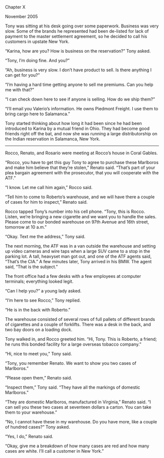 
  

Chapter X

November 2005

Tony was sitting at his desk going over some paperwork. Business was very slow. Some of the brands he represented had been de-listed for lack of payment to the master settlement agreement, so he decided to call his customers in upstate New York.

“Karina, how are you? How is business on the reservation?” Tony asked.

“Tony, I’m doing fine. And you?”

“Ah, business is very slow. I don’t have product to sell. Is there anything I can get for you?”

“I’m having a hard time getting anyone to sell me premiums. Can you help me with that?”

“I can check down here to see if anyone is selling. How do we ship them?”

“I’ll email you Valerio’s information. He owns Piedmont Freight. I use them to bring cargo here to Salamanca.”

Tony started thinking about how long it had been since he had been introduced to Karina by a mutual friend in Ohio. They had become good friends right off the bat, and now she was running a large distributorship on the Indian reservation in Salamanca, New York.

**************

Rocco, Renato, and Rosario were meeting at Rocco’s house in Coral Gables.

“Rocco, you have to get this guy Tony to agree to purchase these Marlboros and make him believe that they’re stolen,” Renato said. “That’s part of your plea bargain agreement with the prosecutor, that you will cooperate with the ATF.”

“I know. Let me call him again,” Rocco said.

“Tell him to come to Roberto’s warehouse, and we will have there a couple of cases for him to inspect,” Renato said.

Rocco tapped Tony’s number into his cell phone. “Tony, this is Rocco. Listen, we’re bringing a new cigarette and we want you to handle the sales. Please come to our bonded warehouse on 97th Avenue and 16th street, tomorrow at 10 a.m.”

“Okay. Text me the address,” Tony said.

The next morning, the ATF was in a van outside the warehouse and setting up video cameras and wire taps when a large SUV came to a stop in the parking lot. A tall, heavyset man got out, and one of the ATF agents said, “That’s the CIA.” A few minutes later, Tony arrived in his BMW. The agent said, “That is the subject.”

The front office had a few desks with a few employees at computer terminals; everything looked legit.

“Can I help you?” a young lady asked.

“I’m here to see Rocco,” Tony replied.

“He is in the back with Roberto.”

The warehouse consisted of several rows of full pallets of different brands of cigarettes and a couple of forklifts. There was a desk in the back, and two bay doors on a loading dock.

Tony walked in, and Rocco greeted him. “Hi, Tony. This is Roberto, a friend; he runs this bonded facility for a large overseas tobacco company.”

“Hi, nice to meet you,” Tony said.

“Tony, you remember Renato. We want to show you two cases of Marlboros.”

“Please open them,” Renato said.

“Inspect them,” Tony said. “They have all the markings of domestic Marlboros.”

“They are domestic Marlboros, manufactured in Virginia,” Renato said. “I can sell you these two cases at seventeen dollars a carton. You can take them to your warehouse.”

“No, I cannot have these in my warehouse. Do you have more, like a couple of hundred cases?” Tony asked.

“Yes, I do,” Renato said.

“Okay, give me a breakdown of how many cases are red and how many cases are white. I’ll call a customer in New York.”

  